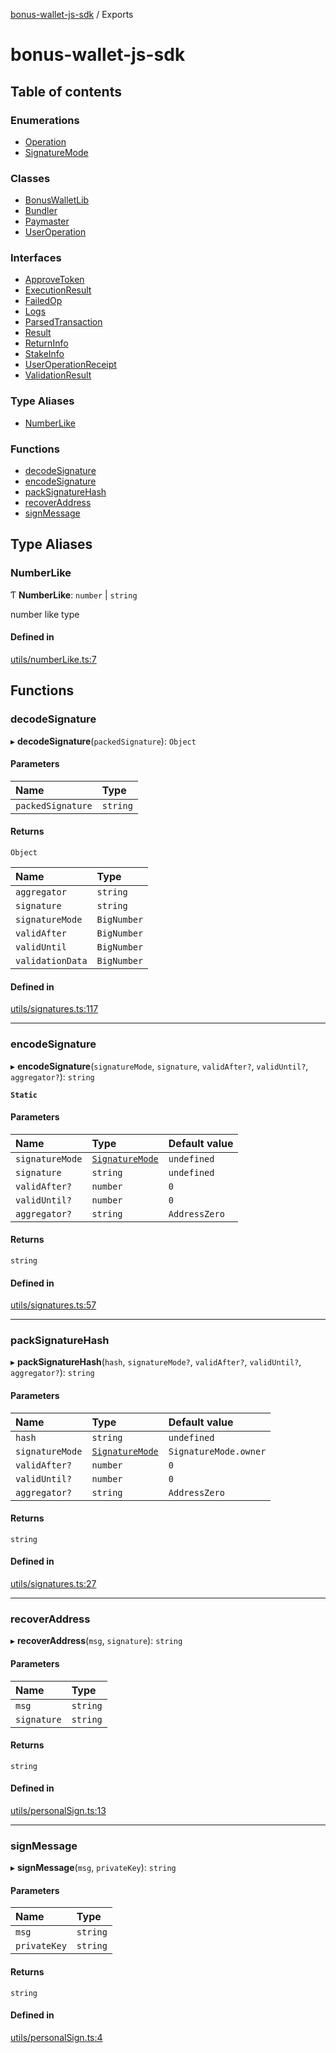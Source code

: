 [bonus-wallet-js-sdk](README.md) / Exports

# bonus-wallet-js-sdk

## Table of contents

### Enumerations

- [Operation](enums/Operation.md)
- [SignatureMode](enums/SignatureMode.md)

### Classes

- [BonusWalletLib](classes/BonusWalletLib.md)
- [Bundler](classes/Bundler.md)
- [Paymaster](classes/Paymaster.md)
- [UserOperation](classes/UserOperation.md)

### Interfaces

- [ApproveToken](interfaces/ApproveToken.md)
- [ExecutionResult](interfaces/ExecutionResult.md)
- [FailedOp](interfaces/FailedOp.md)
- [Logs](interfaces/Logs.md)
- [ParsedTransaction](interfaces/ParsedTransaction.md)
- [Result](interfaces/Result.md)
- [ReturnInfo](interfaces/ReturnInfo.md)
- [StakeInfo](interfaces/StakeInfo.md)
- [UserOperationReceipt](interfaces/UserOperationReceipt.md)
- [ValidationResult](interfaces/ValidationResult.md)

### Type Aliases

- [NumberLike](modules.md#numberlike)

### Functions

- [decodeSignature](modules.md#decodesignature)
- [encodeSignature](modules.md#encodesignature)
- [packSignatureHash](modules.md#packsignaturehash)
- [recoverAddress](modules.md#recoveraddress)
- [signMessage](modules.md#signmessage)

## Type Aliases

### NumberLike

Ƭ **NumberLike**: `number` \| `string`

number like type

#### Defined in

[utils/numberLike.ts:7](https://github.com/study-core/bonus-wallet-js-sdk/blob/a6cc21a/src/utils/numberLike.ts#L7)

## Functions

### decodeSignature

▸ **decodeSignature**(`packedSignature`): `Object`

#### Parameters

| Name | Type |
| :------ | :------ |
| `packedSignature` | `string` |

#### Returns

`Object`

| Name | Type |
| :------ | :------ |
| `aggregator` | `string` |
| `signature` | `string` |
| `signatureMode` | `BigNumber` |
| `validAfter` | `BigNumber` |
| `validUntil` | `BigNumber` |
| `validationData` | `BigNumber` |

#### Defined in

[utils/signatures.ts:117](https://github.com/study-core/bonus-wallet-js-sdk/blob/a6cc21a/src/utils/signatures.ts#L117)

___

### encodeSignature

▸ **encodeSignature**(`signatureMode`, `signature`, `validAfter?`, `validUntil?`, `aggregator?`): `string`

**`Static`**

#### Parameters

| Name | Type | Default value |
| :------ | :------ | :------ |
| `signatureMode` | [`SignatureMode`](enums/SignatureMode.md) | `undefined` |
| `signature` | `string` | `undefined` |
| `validAfter?` | `number` | `0` |
| `validUntil?` | `number` | `0` |
| `aggregator?` | `string` | `AddressZero` |

#### Returns

`string`

#### Defined in

[utils/signatures.ts:57](https://github.com/study-core/bonus-wallet-js-sdk/blob/a6cc21a/src/utils/signatures.ts#L57)

___

### packSignatureHash

▸ **packSignatureHash**(`hash`, `signatureMode?`, `validAfter?`, `validUntil?`, `aggregator?`): `string`

#### Parameters

| Name | Type | Default value |
| :------ | :------ | :------ |
| `hash` | `string` | `undefined` |
| `signatureMode` | [`SignatureMode`](enums/SignatureMode.md) | `SignatureMode.owner` |
| `validAfter?` | `number` | `0` |
| `validUntil?` | `number` | `0` |
| `aggregator?` | `string` | `AddressZero` |

#### Returns

`string`

#### Defined in

[utils/signatures.ts:27](https://github.com/study-core/bonus-wallet-js-sdk/blob/a6cc21a/src/utils/signatures.ts#L27)

___

### recoverAddress

▸ **recoverAddress**(`msg`, `signature`): `string`

#### Parameters

| Name | Type |
| :------ | :------ |
| `msg` | `string` |
| `signature` | `string` |

#### Returns

`string`

#### Defined in

[utils/personalSign.ts:13](https://github.com/study-core/bonus-wallet-js-sdk/blob/a6cc21a/src/utils/personalSign.ts#L13)

___

### signMessage

▸ **signMessage**(`msg`, `privateKey`): `string`

#### Parameters

| Name | Type |
| :------ | :------ |
| `msg` | `string` |
| `privateKey` | `string` |

#### Returns

`string`

#### Defined in

[utils/personalSign.ts:4](https://github.com/study-core/bonus-wallet-js-sdk/blob/a6cc21a/src/utils/personalSign.ts#L4)
